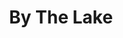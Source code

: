 ---
title: "By The Lake"
draft: false
slug: "by-the-lake"
weight: "1"
mainpage: false
related: true
thumbnail: "/illustrations/bob_013.jpg"

header: {
	titleimage: "illustrations/project-title_by-the-lake.png"
}

block_project: {
	description: "(description coming soon)",
	fontcolor: "#fff",
	bgcolor: "#040404",
	work: [ 
		{class: "gallery-col-12", path: "illustrations/bob_016.jpg"},
		{class: "gallery-col-12", path: "illustrations/bob_013.jpg"},
		{class: "gallery-col-12", path: "illustrations/bob_05.jpg"}
	]
}

---